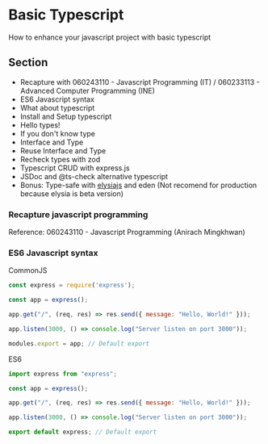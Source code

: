# Basic Typescript
How to enhance your javascript project with basic typescript

## Section
- Recapture with 060243110 - Javascript Programming (IT) / 060233113 - Advanced Computer Programming (INE)
- ES6 Javascript syntax
- What about typescript
- Install and Setup typescript
- Hello types!
- If you don't know type
- Interface and Type
- Reuse Interface and Type
- Recheck types with zod
- Typescript CRUD with express.js
- JSDoc and @ts-check alternative typescript
- Bonus: Type-safe with [elysiajs](https://github.com/elysiajs/elysia) and eden (Not recomend for production because elysia is beta version)

### Recapture javascript programming
Reference: 060243110 - Javascript Programming (Anirach Mingkhwan)

### ES6 Javascript syntax
CommonJS
```javascript
const express = require('express');

const app = express();

app.get("/", (req, res) => res.send({ message: "Hello, World!" }));

app.listen(3000, () => console.log("Server listen on port 3000"));

modules.export = app; // Default export
```

ES6
```javascript
import express from "express";

const app = express();

app.get("/", (req, res) => res.send({ message: "Hello, World!" }));

app.listen(3000, () => console.log("Server listen on port 3000"));

export default express; // Default export
```
